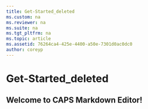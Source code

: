 ```yaml
---
title: Get-Started_deleted
ms.custom: na
ms.reviewer: na
ms.suite: na
ms.tgt_pltfrm: na
ms.topic: article
ms.assetid: 76264ca4-425e-4400-a50e-7301d0ac0dc0
author: coreyp
---
```

# Get-Started_deleted
## Welcome to CAPS Markdown Editor!  
  
  
  
    
